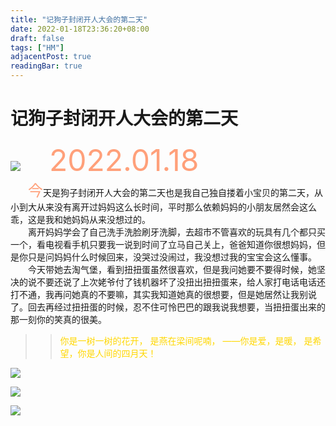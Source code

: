 ```yaml
---
title: "记狗子封闭开人大会的第二天"
date: 2022-01-18T23:36:20+08:00
draft: false
tags: ["HM"]
adjacentPost: true
readingBar: true
---
```

# 记狗子封闭开人大会的第二天

![](https://cdn.jsdelivr.net/gh/tosspi/img@main//img/11371642734317_.pic_hd.jpg)
    &emsp;&emsp;&emsp;<font size=9 color=#ffa07a>2022.01.18</font> <br>
&emsp;&emsp;<font size=5 color=#ffa07a>今</font>天是狗子封闭开人大会的第二天也是我自己独自搂着小宝贝的第二天，从小到大从来没有离开过妈妈这么长时间，平时那么依赖妈妈的小朋友居然会这么乖，这是我和她妈妈从来没想过的。<br>
&emsp;&emsp;离开妈妈学会了自己洗手洗脸刷牙洗脚，去超市不管喜欢的玩具有几个都只买一个，看电视看手机只要我一说到时间了立马自己关上，爸爸知道你很想妈妈，但是你只是问妈妈什么时候回来，没哭过没闹过，我没想过我的宝宝会这么懂事。<br>
&emsp;&emsp;今天带她去淘气堡，看到扭扭蛋虽然很喜欢，但是我问她要不要得时候，她坚决的说不要还说了上次姥爷付了钱机器坏了没扭出扭扭蛋来，给人家打电话电话还打不通，我再问她真的不要嘛，其实我知道她真的很想要，但是她居然让我别说了。回去再经过扭扭蛋的时候，忍不住可怜巴巴的跟我说我想要，当扭扭蛋出来的那一刻你的笑真的很美。<br>
  
> > <font color=#ffd700>你是一树一树的花开，
> > 是燕在梁间呢喃，
> > ——你是爱，是暖，
> > 是希望，你是人间的四月天！</font>
     
![](https://cdn.jsdelivr.net/gh/tosspi/img@main//img/11401642734322_.pic_hd.jpg)

![](https://cdn.jsdelivr.net/gh/tosspi/img@main//img/11381642734319_.pic_hd.jpg)

![](https://cdn.jsdelivr.net/gh/tosspi/img@main//img/11391642734321_.pic_hd.jpg)


